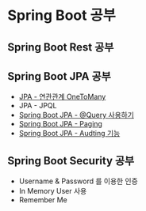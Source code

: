 # Spring Boot 공부

## Spring Boot Rest 공부

## Spring Boot JPA 공부

- [JPA - 연관관계 OneToMany](./sample-onetomany/README.md)
- JPA - JPQL
- [Spring Boot JPA - @Query 사용하기](./sample-query/README.md)
- [Spring Boot JPA - Paging](./sample-paging/README.md)
- [Spring Boot JPA - Audting 기능](./sample-audit/README.md)

## Spring Boot Security 공부

- Username & Password 를 이용한 인증
- In Memory User 사용
- Remember Me
